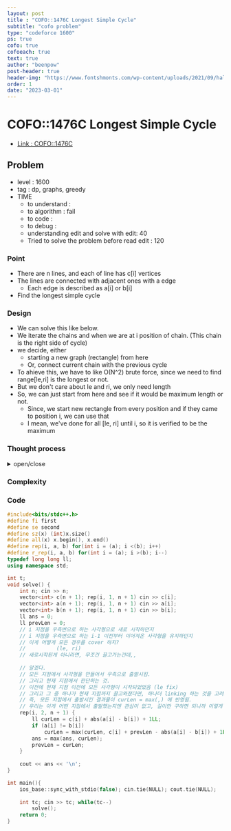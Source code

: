 ```yaml
---
layout: post
title : "COFO::1476C Longest Simple Cycle"
subtitle: "cofo problem"
type: "codeforce 1600"
ps: true
cofo: true
cofoeach: true
text: true
author: "beenpow"
post-header: true
header-img: "https://www.fontshmonts.com/wp-content/uploads/2021/09/halfway-there-free-font-01.jpg"
order: 1
date: "2023-03-01"
---
```

# COFO::1476C Longest Simple Cycle
- [Link : COFO::1476C](https://codeforces.com/contest/1476/problem/C)


## Problem 

- level : 1600
- tag : dp, graphs, greedy
- TIME
  - to understand    : 
  - to algorithm     : fail
  - to code          : 
  - to debug         : 
  - understanding edit and solve with edit: 40
  - Tried to solve the problem before read edit : 120

### Point
- There are n lines, and each of line has c[i] vertices
- The lines are connected with adjacent ones with a edge
  - Each edge is described as a[i] or b[i]
- Find the longest simple cycle

### Design
- We can solve this like below.
- We iterate the chains and when we are at i position of chain. (This chain is the right side of cycle)
- we decide, either
  - starting a new graph (rectangle) from here
  - Or, connect current chain with the previous cycle
- To ahieve this, we have to like O(N^2) brute force, since we need to find range[le,ri] is the longest or not.
- But we don't care about le and ri, we only need length
- So, we can just start from here and see if it would be maximum length or not.
  - Since, we start new rectangle from every position and if they came to position i, we can use that
  - I mean, we've done for all [le, ri] until i, so it is verified to be the maximum

### Thought process

<details>
<summary> open/close </summary>

<!-- above empty line should exist -->

<pre>
DP ? GREEDY ?
. a[i] == b[i] 인 곳을 기준으로 simple cycle 의 계속 나눠지나?
. a[i] == b[i] 인 곳이 없으면 전체가 하나인듯 ( TC2 )

. 각 cycle 내에서도 어떤 선분을 선택할지에 따라서 값이 달라질 수 있음 ( TC 3 )


1. 일단, a[i] == b[i] 인 곳을 기준으로 cycle 을 구분하고
	. 이건 쉬울 것 같고
2. 각 cycle 내에서 최대 길이를 찾는다.
	. 이걸 좀 생각해봐야함
	. chain le 부터 ri 까지 하나의 cycle 이라고 하자.
		. 이때 이 cycle 내에서 최대 길이를 갖는 cycle 을 구하는 방법은?
			. le <= i < j <= ri 를 만족하는 i, j 를 고른다.
			. len = c[i] + c[j] 
				+ ( prefUpper[j] - prefUpper[i-1] )
				+ ( prefLower[j] - prefLower[i-1] )
			
			. 하지만, 이처럼 하면 i 와 j 를 선택해야하므로 O(N^2) 으로 TLE 예상
			. 다 try 안해봐도 답을 알 수 있어야함
			. 어떻게 다 안해볼 수 있지? 
				. two-pointer 같은걸로 지나가면서 슥- 구할 수 있나 O(N) 에 ?
				. 각 i 마다 최대 len 을 갖게하는 j 를 logN 만에 구할 수 있나 ?
					. 구간 [i, ri] 까지의 pref + c[x] 의 값이 구해져서 정렬되어있어야가능
						. 즉, 안될듯 
		. DP 로는 안되나? 
			. dp[i] : c[i] 를 오른쪽 끝 chain으로 하는 cycle 구간의 최대합
			
			for (int i = 0; i < n; i++) {
				if (dp[i-1] - c[i-1] + c[i] + (a[i]) + (c[i-1] - b[i] + 1) > dp[i] )
					dp[i] = dp[i-1] - c[i-1] + c[i] + (a[i]) + (c[i-1] - b[i] + 1);
				else dp[i] = dp[i-1];
			}
			
		. 그냥 단순하게 가장 큰 cycle 을 찾고.
			. 이 안에서, 좌 -> 우 방향으로 가면서
			. 그냥 two-pointer ?
			. Nope
			. 현재 구간이 [le, ri] 라고 해보자.
				. ri + 1 하는 것이 이득인 경우
				. le + 1 하는 것이 이득인 경우
				. else
					. 이 경우에 어떻게 해야하는지? 에 대한 solution이 없음
					. 현 위치에서 우로 1칸 가는 경우가 현위치보다 이득이지 않다고해서,
					  현위치에서 우로 2칸 가는 경우가 현위치보다 이득이지 않을까?! 
					  -> 해보기 전까진 모르는 것
					 -> 즉, DP 로 모든 경우를 해보는 수밖에 없는 문제임
					
					=> maxium subarray sum 관점에서 보면, 이 경우엔 그냥 sum = arr[i] 로 두고 새로 시작해야함 

</pre>

</details>

### Complexity

### Code

```cpp
#include<bits/stdc++.h>
#define fi first
#define se second
#define sz(x) (int)x.size()
#define all(x) x.begin(), x.end()
#define rep(i, a, b) for(int i = (a); i <(b); i++)
#define r_rep(i, a, b) for(int i = (a); i >(b); i--)
typedef long long ll;
using namespace std;

int t;
void solve() {
    int n; cin >> n;
    vector<int> c(n + 1); rep(i, 1, n + 1) cin >> c[i];
    vector<int> a(n + 1); rep(i, 1, n + 1) cin >> a[i];
    vector<int> b(n + 1); rep(i, 1, n + 1) cin >> b[i];
    ll ans = 0;
    ll prevLen = 0;
    // i 지점을 우측변으로 하는 사각형으로 새로 시작하던지
    // i 지점을 우측변으로 하는 i-1 이전부터 이어져온 사각형을 유지하던지
    // 이게 어떻게 모든 경우를 cover 하지?
    //          (le, ri)
    // 새로시작된게 아니라면, 무조건 끌고가는건데,,
    
    // 알겠다.
    // 모든 지점에서 사각형을 만들어서 우측으로 출발시킴.
    // 그리고 현재 지점에서 판단하는 것.
    // 이전에 현재 지점 이전에 모든 사각형이 시작되었었음 (le fix)
    // 그리고 그 중 하나가 현재 지점까지 끌고와졌다면, 하나더 linking 하는 것을 고려하는 것
    // 즉, 모든 지점에서 출발시킨 결과물이 curLen = max(,) 에 반영됨.
    // 우리는 이게 어떤 지점에서 출발했는지엔 관심이 없고, 길이만 구하면 되니까 이렇게 풀 수 있는 것
    rep(i, 2, n + 1) {
        ll curLen = c[i] + abs(a[i] - b[i]) + 1LL;
        if (a[i] != b[i])
            curLen = max(curLen, c[i] + prevLen - abs(a[i] - b[i]) + 1LL);
        ans = max(ans, curLen);
        prevLen = curLen;
    }
    
    cout << ans << '\n';
}

int main(){
    ios_base::sync_with_stdio(false); cin.tie(NULL); cout.tie(NULL);
    
    int tc; cin >> tc; while(tc--)
        solve();
    return 0;
}
```
